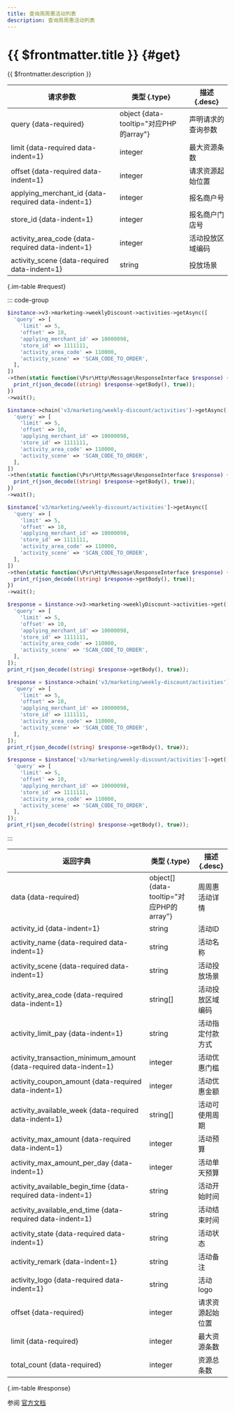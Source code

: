 ```yaml
---
title: 查询周周惠活动列表
description: 查询周周惠活动列表
---
```


# {{ $frontmatter.title }} {#get}

{{ $frontmatter.description }}

| 请求参数 | 类型 {.type} | 描述 {.desc}
| --- | --- | ---
| query {data-required} | object {data-tooltip="对应PHP的array"} | 声明请求的查询参数
| limit {data-required data-indent=1} | integer | 最大资源条数
| offset {data-required data-indent=1} | integer | 请求资源起始位置
| applying_merchant_id {data-required data-indent=1} | integer | 报名商户号
| store_id {data-indent=1} | integer | 报名商户门店号
| activity_area_code {data-required data-indent=1} | integer | 活动投放区域编码
| activity_scene {data-required data-indent=1} | string | 投放场景

{.im-table #request}

::: code-group

```php [异步纯链式]
$instance->v3->marketing->weeklyDiscount->activities->getAsync([
  'query' => [
    'limit' => 5,
    'offset' => 10,
    'applying_merchant_id' => 10000098,
    'store_id' => 1111111,
    'activity_area_code' => 110000,
    'activity_scene' => 'SCAN_CODE_TO_ORDER',
  ],
])
->then(static function(\Psr\Http\Message\ResponseInterface $response) {
  print_r(json_decode((string) $response->getBody(), true));
})
->wait();
```

```php [异步声明式]
$instance->chain('v3/marketing/weekly-discount/activities')->getAsync([
  'query' => [
    'limit' => 5,
    'offset' => 10,
    'applying_merchant_id' => 10000098,
    'store_id' => 1111111,
    'activity_area_code' => 110000,
    'activity_scene' => 'SCAN_CODE_TO_ORDER',
  ],
])
->then(static function(\Psr\Http\Message\ResponseInterface $response) {
  print_r(json_decode((string) $response->getBody(), true));
})
->wait();
```

```php [异步属性式]
$instance['v3/marketing/weekly-discount/activities']->getAsync([
  'query' => [
    'limit' => 5,
    'offset' => 10,
    'applying_merchant_id' => 10000098,
    'store_id' => 1111111,
    'activity_area_code' => 110000,
    'activity_scene' => 'SCAN_CODE_TO_ORDER',
  ],
])
->then(static function(\Psr\Http\Message\ResponseInterface $response) {
  print_r(json_decode((string) $response->getBody(), true));
})
->wait();
```

```php [同步纯链式]
$response = $instance->v3->marketing->weeklyDiscount->activities->get([
  'query' => [
    'limit' => 5,
    'offset' => 10,
    'applying_merchant_id' => 10000098,
    'store_id' => 1111111,
    'activity_area_code' => 110000,
    'activity_scene' => 'SCAN_CODE_TO_ORDER',
  ],
]);
print_r(json_decode((string) $response->getBody(), true));
```

```php [同步声明式]
$response = $instance->chain('v3/marketing/weekly-discount/activities')->get([
  'query' => [
    'limit' => 5,
    'offset' => 10,
    'applying_merchant_id' => 10000098,
    'store_id' => 1111111,
    'activity_area_code' => 110000,
    'activity_scene' => 'SCAN_CODE_TO_ORDER',
  ],
]);
print_r(json_decode((string) $response->getBody(), true));
```

```php [同步属性式]
$response = $instance['v3/marketing/weekly-discount/activities']->get([
  'query' => [
    'limit' => 5,
    'offset' => 10,
    'applying_merchant_id' => 10000098,
    'store_id' => 1111111,
    'activity_area_code' => 110000,
    'activity_scene' => 'SCAN_CODE_TO_ORDER',
  ],
]);
print_r(json_decode((string) $response->getBody(), true));
```

:::

| 返回字典 | 类型 {.type} | 描述 {.desc}
| --- | --- | ---
| data {data-required} | object[] {data-tooltip="对应PHP的array"} | 周周惠活动详情
| activity_id {data-indent=1} | string | 活动ID
| activity_name {data-required data-indent=1} | string | 活动名称
| activity_scene {data-required data-indent=1} | string | 活动投放场景
| activity_area_code {data-required data-indent=1} | string[] | 活动投放区域编码
| activity_limit_pay {data-indent=1} | string | 活动指定付款方式
| activity_transaction_minimum_amount {data-required data-indent=1} | integer | 活动优惠门槛
| activity_coupon_amount {data-required data-indent=1} | integer | 活动优惠金额
| activity_available_week {data-required data-indent=1} | string[] | 活动可使用周期
| activity_max_amount {data-required data-indent=1} | integer | 活动预算
| activity_max_amount_per_day {data-indent=1} | integer | 活动单天预算
| activity_available_begin_time {data-required data-indent=1} | string | 活动开始时间
| activity_available_end_time {data-required data-indent=1} | string | 活动结束时间
| activity_state {data-required data-indent=1} | string | 活动状态
| activity_remark {data-indent=1} | string | 活动备注
| activity_logo {data-required data-indent=1} | string | 活动logo
| offset {data-required} | integer | 请求资源起始位置
| limit {data-required} | integer | 最大资源条数
| total_count {data-required} | integer | 资源总条数

{.im-table #response}

参阅 [官方文档](https://pay.weixin.qq.com/wiki/doc/apiv3_partner/Offline/apis/chapter6_1_3.shtml)
